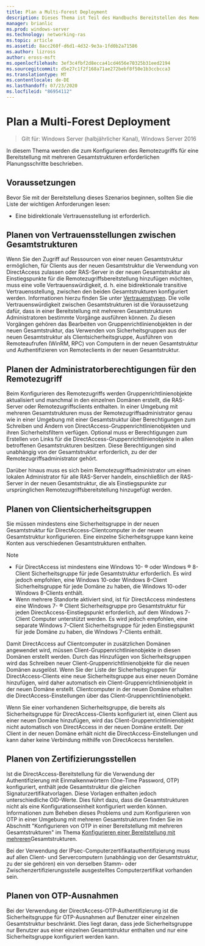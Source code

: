 ```yaml
---
title: Plan a Multi-Forest Deployment
description: Dieses Thema ist Teil des Handbuchs Bereitstellen des Remote Zugriffs in einer Umgebung mit mehreren Gesamtstrukturen in Windows Server 2016.
manager: brianlic
ms.prod: windows-server
ms.technology: networking-ras
ms.topic: article
ms.assetid: 8acc260f-d6d1-4d32-9e3a-1fd0b2a71586
ms.author: lizross
author: eross-msft
ms.openlocfilehash: 3ef3c4fbf2d8ecca41cd4656e70325b31eed2194
ms.sourcegitcommit: d5e27c1f2f168a71ae272bebf8f50e1b3ccbcca3
ms.translationtype: MT
ms.contentlocale: de-DE
ms.lasthandoff: 07/23/2020
ms.locfileid: "86954112"
---
```

# <a name="plan-a-multi-forest-deployment"></a>Plan a Multi-Forest Deployment

>Gilt für: Windows Server (halbjährlicher Kanal), Windows Server 2016

In diesem Thema werden die zum Konfigurieren des Remotezugriffs für eine Bereitstellung mit mehreren Gesamtstrukturen erforderlichen Planungsschritte beschrieben.  
  
## <a name="prerequisites"></a>Voraussetzungen  
Bevor Sie mit der Bereitstellung dieses Szenarios beginnen, sollten Sie die Liste der wichtigen Anforderungen lesen:  
  
-   Eine bidirektionale Vertrauensstellung ist erforderlich.  
  
## <a name="plan-trust-between-forests"></a>Planen von Vertrauensstellungen zwischen Gesamtstrukturen  
Wenn Sie den Zugriff auf Ressourcen von einer neuen Gesamtstruktur ermöglichen, für Clients aus der neuen Gesamtstruktur die Verwendung von DirectAccess zulassen oder RAS-Server in der neuen Gesamtstruktur als Einstiegspunkte für die Remotezugriffsbereitstellung hinzufügen möchten, muss eine volle Vertrauenswürdigkeit, d. h. eine bidirektionale transitive Vertrauensstellung, zwischen den beiden Gesamtstrukturen konfiguriert werden. Informationen hierzu finden Sie unter [Vertrauenstypen](/previous-versions/windows/it-pro/windows-server-2003/cc775736(v=ws.10)). Die volle Vertrauenswürdigkeit zwischen Gesamtstrukturen ist die Voraussetzung dafür, dass in einer Bereitstellung mit mehreren Gesamtstrukturen Administratoren bestimmte Vorgänge ausführen können. Zu diesen Vorgängen gehören das Bearbeiten von Gruppenrichtlinienobjekten in der neuen Gesamtstruktur, das Verwenden von Sicherheitsgruppen aus der neuen Gesamtstruktur als Clientsicherheitsgruppe, Ausführen von Remoteaufrufen (WinRM, RPC) von Computern in der neuen Gesamtstruktur und Authentifizieren von Remoteclients in der neuen Gesamtstruktur.  
  
## <a name="plan-remote-access-administrator-permissions"></a>Planen der Administratorberechtigungen für den Remotezugriff  
Beim Konfigurieren des Remotezugriffs werden Gruppenrichtlinienobjekte aktualisiert und manchmal in den einzelnen Domänen erstellt, die RAS-Server oder Remotezugriffsclients enthalten. In einer Umgebung mit mehreren Gesamtstrukturen muss der Remotezugriffsadministrator genau wie in einer Umgebung mit einer Gesamtstruktur über Berechtigungen zum Schreiben und Ändern von DirectAccess-Gruppenrichtlinienobjekten und ihren Sicherheitsfiltern verfügen. Optional muss er Berechtigungen zum Erstellen von Links für die DirectAccess-Gruppenrichtlinienobjekte in allen betroffenen Gesamtstrukturen besitzen. Diese Berechtigungen sind unabhängig von der Gesamtstruktur erforderlich, zu der der Remotezugriffsadministrator gehört.  
  
Darüber hinaus muss es sich beim Remotezugriffsadministrator um einen lokalen Administrator für alle RAS-Server handeln, einschließlich der RAS-Server in der neuen Gesamtstruktur, die als Einstiegspunkte zur ursprünglichen Remotezugriffsbereitstellung hinzugefügt werden.  
  
## <a name="plan-client-security-groups"></a><a name="ClientSG"></a>Planen von Clientsicherheitsgruppen  
Sie müssen mindestens eine Sicherheitsgruppe in der neuen Gesamtstruktur für DirectAccess-Clientcomputer in der neuen Gesamtstruktur konfigurieren. Eine einzelne Sicherheitsgruppe kann keine Konten aus verschiedenen Gesamtstrukturen enthalten.  
  
> [!NOTE]  
> -   Für DirectAccess ist mindestens eine Windows 10- &reg; oder Windows &reg; 8-Client Sicherheitsgruppe für jede Gesamtstruktur erforderlich. Es wird jedoch empfohlen, eine Windows 10-oder Windows 8-Client Sicherheitsgruppe für jede Domäne zu haben, die Windows 10-oder Windows 8-Clients enthält.  
> -   Wenn mehrere Standorte aktiviert sind, ist für DirectAccess mindestens eine Windows 7- &reg; Client Sicherheitsgruppe pro Gesamtstruktur für jeden DirectAccess-Einstiegspunkt erforderlich, auf dem Windows 7-Client Computer unterstützt werden. Es wird jedoch empfohlen, eine separate Windows 7-Client Sicherheitsgruppe für jeden Einstiegspunkt für jede Domäne zu haben, die Windows 7-Clients enthält.  
>   
> Damit DirectAccess auf Clientcomputer in zusätzlichen Domänen angewendet wird, müssen Client-Gruppenrichtlinienobjekte in diesen Domänen erstellt werden. Durch das Hinzufügen von Sicherheitsgruppen wird das Schreiben neuer Client-Gruppenrichtlinienobjekte für die neuen Domänen ausgelöst. Wenn Sie der Liste der Sicherheitsgruppen für DirectAccess-Clients eine neue Sicherheitsgruppe aus einer neuen Domäne hinzufügen, wird daher automatisch ein Client-Gruppenrichtlinienobjekt in der neuen Domäne erstellt. Clientcomputer in der neuen Domäne erhalten die DirectAccess-Einstellungen über das Client-Gruppenrichtlinienobjekt.  
>   
> Wenn Sie einer vorhandenen Sicherheitsgruppe, die bereits als Sicherheitsgruppe für DirectAccess-Clients konfiguriert ist, einen Client aus einer neuen Domäne hinzufügen, wird das Client-Gruppenrichtlinienobjekt nicht automatisch von DirectAccess in der neuen Domäne erstellt. Der Client in der neuen Domäne erhält nicht die DirectAccess-Einstellungen und kann daher keine Verbindung mithilfe von DirectAcecss herstellen.  
  
## <a name="plan-certification-authorities"></a>Planen von Zertifizierungsstellen  
Ist die DirectAccess-Bereitstellung für die Verwendung der Authentifizierung mit Einmalkennwörtern (One-Time Password, OTP) konfiguriert, enthält jede Gesamtstruktur die gleichen Signaturzertifikatvorlagen. Diese Vorlagen enthalten jedoch unterschiedliche OID-Werte. Dies führt dazu, dass die Gesamtstrukturen nicht als eine Konfigurationseinheit konfiguriert werden können. Informationen zum Beheben dieses Problems und zum Konfigurieren von OTP in einer Umgebung mit mehreren Gesamtstrukturen finden Sie im Abschnitt "Konfigurieren von OTP in einer Bereitstellung mit mehreren Gesamtstrukturen" im Thema [Konfigurieren einer Bereitstellung mit mehreren](Configure-a-Multi-Forest-Deployment.md)Gesamtstrukturen.  
  
Bei der Verwendung der IPsec-Computerzertifikatauthentifizierung muss auf allen Client- und Servercomputern (unabhängig von der Gesamtstruktur, zu der sie gehören) ein von derselben Stamm- oder Zwischenzertifizierungsstelle ausgestelltes Computerzertifikat vorhanden sein.  
  
## <a name="plan-otp-exemptions"></a>Planen von OTP-Ausnahmen  
Bei der Verwendung der DirectAccess-OTP-Authentifizierung ist die Sicherheitsgruppe für OTP-Ausnahmen auf Benutzer einer einzelnen Gesamtstruktur beschränkt. Dies liegt daran, dass jede Sicherheitsgruppe nur Benutzer aus einer einzelnen Gesamtstruktur enthalten und nur eine Sicherheitsgruppe konfiguriert werden kann.  
  
